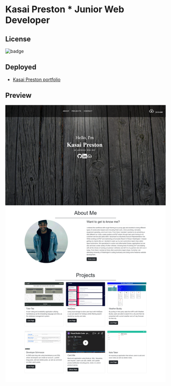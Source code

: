  # Kasai Preston * Junior Web Developer
## License
![badge](https://img.shields.io/apm/l/vim-mode?style=plastic)



## Deployed 

* [Kasai Preston portfolio](https://kasai-codes.github.io/kasaiSuperAwesomePortfolio/) 
## Preview

![Screen shot](assests/images/screenshot.png)


